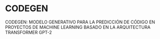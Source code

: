 # CODEGEN

CODEGEN: MODELO GENERATIVO PARA LA PREDICCIÓN DE CÓDIGO EN PROYECTOS DE MACHINE LEARNING BASADO EN LA ARQUITECTURA TRANSFORMER GPT-2